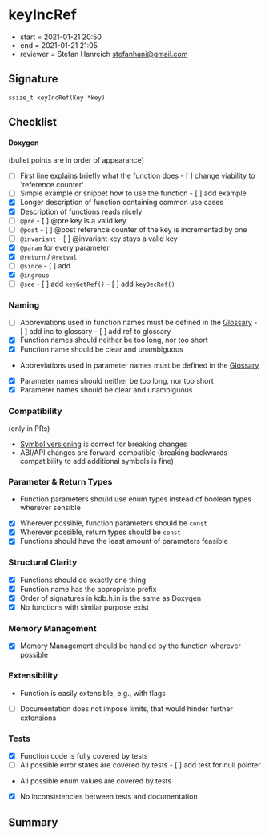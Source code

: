 # keyIncRef

- start = 2021-01-21 20:50
- end = 2021-01-21 21:05
- reviewer = Stefan Hanreich <stefanhani@gmail.com>

## Signature

`ssize_t keyIncRef(Key *key)`

## Checklist

#### Doxygen

(bullet points are in order of appearance)

- [ ] First line explains briefly what the function does
      - [ ] change viability to 'reference counter'
- [ ] Simple example or snippet how to use the function
      - [ ] add example
- [x] Longer description of function containing common use cases
- [x] Description of functions reads nicely
- [ ] `@pre`
      - [ ] @pre key is a valid key
- [ ] `@post`
      - [ ] @post reference counter of the key is incremented by one
- [ ] `@invariant`
      - [ ] @invariant key stays a valid key
- [x] `@param` for every parameter
- [x] `@return` / `@retval`
- [ ] `@since`
      - [ ] add
- [x] `@ingroup`
- [ ] `@see`
      - [ ] add `keyGetRef()`
      - [ ] add `keyDecRef()`

### Naming

- [ ] Abbreviations used in function names must be defined in the
      [Glossary](/doc/help/elektra-glossary.md)
      - [ ] add inc to glossary
      - [ ] add ref to glossary
- [x] Function names should neither be too long, nor too short
- [x] Function name should be clear and unambiguous
- Abbreviations used in parameter names must be defined in the
      [Glossary](/doc/help/elektra-glossary.md)
- [x] Parameter names should neither be too long, nor too short
- [x] Parameter names should be clear and unambiguous

### Compatibility

(only in PRs)

- [Symbol versioning](/doc/dev/symbol-versioning.md)
      is correct for breaking changes
- ABI/API changes are forward-compatible (breaking backwards-compatibility
      to add additional symbols is fine)

### Parameter & Return Types

- Function parameters should use enum types instead of boolean types
      wherever sensible
- [x] Wherever possible, function parameters should be `const`
- [x] Wherever possible, return types should be `const`
- [x] Functions should have the least amount of parameters feasible

### Structural Clarity

- [x] Functions should do exactly one thing
- [x] Function name has the appropriate prefix
- [x] Order of signatures in kdb.h.in is the same as Doxygen
- [x] No functions with similar purpose exist

### Memory Management

- [x] Memory Management should be handled by the function wherever possible

### Extensibility

- Function is easily extensible, e.g., with flags
- [ ] Documentation does not impose limits, that would hinder further extensions

### Tests

- [x] Function code is fully covered by tests
- [ ] All possible error states are covered by tests
      - [ ] add test for null pointer
- All possible enum values are covered by tests
- [x] No inconsistencies between tests and documentation

## Summary
